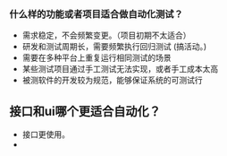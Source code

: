### 什么样的功能或者项目适合做自动化测试？

- 需求稳定，不会频繁变更。（项目初期不太适合）
- 研发和测试周期长，需要频繁执行回归测试 (搞活动。)
- 需要在多种平台上重复运行相同测试的场景
- 某些测试项目通过手工测试无法实现，或者手工成本太高
- 被测软件的开发较为规范，能够保证系统的可测试行

## 接口和ui哪个更适合自动化？
- 接口更使用。
- 


